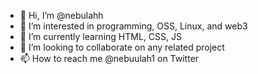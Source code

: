 - 👋 Hi, I’m @nebulahh
- 👀 I’m interested in programming, OSS, Linux, and web3
- 🌱 I’m currently learning HTML, CSS, JS 
- 💞️ I’m looking to collaborate on any related project 
- 📫 How to reach me @nebuulah1 on Twitter

<!---
nebulahh/nebulahh is a ✨ special ✨ repository because its `README.md` (this file) appears on your GitHub profile.
You can click the Preview link to take a look at your changes.
--->
